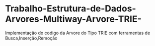 # Trabalho-Estrutura-de-Dados-Arvores-Multiway-Arvore-TRIE-
Implementação do codigo da Arvore do Tipo TRIE com ferramentas de Busca,Inserção,Remoção
